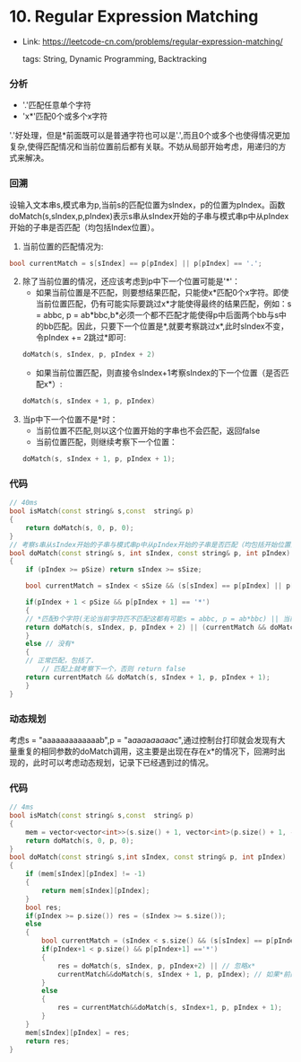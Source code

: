 # 10. Regular Expression Matching

* Link: https://leetcode-cn.com/problems/regular-expression-matching/

    tags: String, Dynamic Programming, Backtracking
### 分析
* '.'匹配任意单个字符
* 'x*'匹配0个或多个x字符

'.'好处理，但是*前面既可以是普通字符也可以是'.',而且0个或多个也使得情况更加复杂,使得匹配情况和当前位置前后都有关联。不妨从局部开始考虑，用递归的方式来解决。
### 回溯
设输入文本串s,模式串为p,当前s的匹配位置为sIndex，p的位置为pIndex。函数doMatch(s,sIndex,p,pIndex)表示s串从sIndex开始的子串与模式串p中从pIndex开始的子串是否匹配（均包括Index位置）。
1. 当前位置的匹配情况为:
```c++
bool currentMatch = s[sIndex] == p[pIndex] || p[pIndex] == '.';
```
2. 除了当前位置的情况，还应该考虑到p中下一个位置可能是'*'：
    * 如果当前位置是不匹配，则要想结果匹配，只能使x\*匹配0个x字符。即使当前位置匹配，仍有可能实际要跳过x*才能使得最终的结果匹配，例如：s = abbc, p = ab\*bbc,b\*必须一个都不匹配才能使得p中后面两个bb与s中的bb匹配。因此，只要下一个位置是\*,就要考察跳过x\*,此时sIndex不变，令pIndex += 2跳过\*即可:
    ```c++
    doMatch(s, sIndex, p, pIndex + 2)
    ```
    * 如果当前位置匹配，则直接令sIndex+1考察sIndex的下一个位置（是否匹配x*）:
    ```c++
    doMatch(s, sIndex + 1, p, pIndex)
    ```
3. 当p中下一个位置不是\*时：
    * 当前位置不匹配,则以这个位置开始的字串也不会匹配，返回false
    * 当前位置匹配，则继续考察下一个位置：
    ```c++
    doMatch(s, sIndex + 1, p, pIndex + 1);
    ```
### 代码
```c++
// 40ms
bool isMatch(const string& s,const  string& p)
{
    return doMatch(s, 0, p, 0);
}
// 考察s串从sIndex开始的子串与模式串p中从pIndex开始的子串是否匹配（均包括开始位置直到末尾）。
bool doMatch(const string& s, int sIndex, const string& p, int pIndex)
{
    if (pIndex >= pSize) return sIndex >= sSize;

    bool currentMatch = sIndex < sSize && (s[sIndex] == p[pIndex] || p[pIndex] == '.');

    if(pIndex + 1 < pSize && p[pIndex + 1] == '*')
    {
	// *匹配0个字符(无论当前字符匹不匹配这都有可能s = abbc, p = ab*bbc) || 当前字符匹配并尝试s中的下一个字符
	return doMatch(s, sIndex, p, pIndex + 2) || (currentMatch && doMatch(s, sIndex + 1, p, pIndex));
    }
    else // 没有*
    {
	// 正常匹配，包括了.
        // 匹配上就考察下一个，否则 return false
	return currentMatch && doMatch(s, sIndex + 1, p, pIndex + 1);
    }
}
```

### 动态规划
考虑s = "aaaaaaaaaaaaab",p = "a*a*a*a*a*a*a*a*a*a*c",通过控制台打印就会发现有大量重复的相同参数的doMatch调用，这主要是出现在存在x\*的情况下，回溯时出现的，此时可以考虑动态规划，记录下已经遇到过的情况。
### 代码
```c++
// 4ms
bool isMatch(const string& s,const  string& p)
{
    mem = vector<vector<int>>(s.size() + 1, vector<int>(p.size() + 1, -1));
    return doMatch(s, 0, p, 0);
}
bool doMatch(const string& s,int sIndex, const string& p, int pIndex)
{
    if (mem[sIndex][pIndex] != -1)
    {
        return mem[sIndex][pIndex];
    }
    bool res;
    if(pIndex >= p.size()) res = (sIndex >= s.size());
    else
    {
        bool currentMatch = (sIndex < s.size() && (s[sIndex] == p[pIndex] || p[pIndex] == '.'));
        if(pIndex+1 < p.size() && p[pIndex+1] =='*')
        {
            res = doMatch(s, sIndex, p, pIndex+2) || // 忽略x*
            currentMatch&&doMatch(s, sIndex + 1, p, pIndex); // 如果*前的字符匹配，则将s前进一位
        }
        else
        {
            res = currentMatch&&doMatch(s, sIndex+1, p, pIndex + 1);
        }
    }
    mem[sIndex][pIndex] = res;
    return res;
}
```
